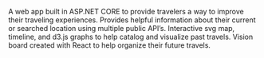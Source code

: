 A web app built in ASP.NET CORE to provide travelers a way to improve their traveling experiences.  Provides helpful information about their current or searched location using multiple public API’s.  Interactive svg map, timeline, and d3.js graphs to help catalog and visualize past travels.  Vision board created with React to help organize their future travels.
